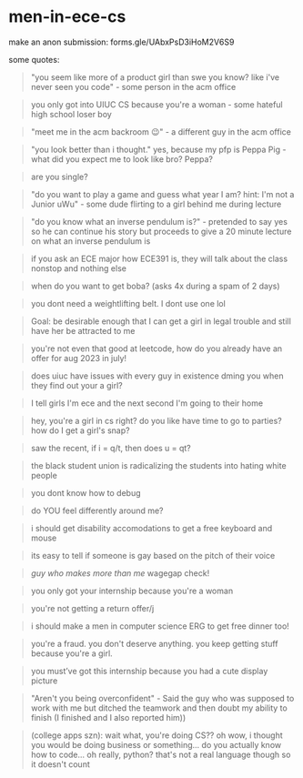# men-in-ece-cs
make an anon submission: forms.gle/UAbxPsD3iHoM2V6S9

some quotes:

> "you seem like more of a product girl than swe you know? like i've never seen you code" - some person in the acm office

> you only got into UIUC CS because you're a woman - some hateful high school loser boy
    
> "meet me in the acm backroom 😉" - a different guy in the acm office     

> "you look better than i thought." yes, because my pfp is Peppa Pig - what did you expect me to look like bro? Peppa?  
   
> are you single?     

> "do you want to play a game and guess what year I am? hint: I'm not a Junior uWu" - some dude flirting to a girl behind me during lecture

> "do you know what an inverse pendulum is?" - pretended to say yes so he can continue his story but proceeds to give a 20 minute lecture on what an inverse pendulum is 

> if you ask an ECE major how ECE391 is, they will talk about the class nonstop and nothing else

> when do you want to get boba? (asks 4x during a spam of 2 days)

> you dont need a weightlifting belt. I dont use one lol

> Goal: be desirable enough that I can get a girl in legal trouble and still have her be attracted to me

> you're not even that good at leetcode, how do you already have an offer for aug 2023 in july!

> does uiuc have issues with every guy in existence dming you when they find out your a girl?

> I tell girls I'm ece and the next second I'm going to their home

> hey, you're a girl in cs right? do you like have time to go to parties? how do I get a girl's snap?

> saw the recent, if i = q/t, then does u = qt?

> the black student union is radicalizing the students into hating white people

> you dont know how to debug

> do YOU feel differently around me?

> i should get disability accomodations to get a free keyboard and mouse

> its easy to tell if someone is gay based on the pitch of their voice

> *guy who makes more than me* wagegap check!

> you only got your internship because you're a woman

> you're not getting a return offer/j

> i should make a men in computer science ERG to get free dinner too!

> you're a fraud. you don't deserve anything. you keep getting stuff because you're a girl.

> you must’ve got this internship because you had a cute display picture

> "Aren't you being overconfident" - Said the guy who was supposed to work with me but ditched the teamwork and then doubt my ability to finish (I finished and I also reported him))

> (college apps szn): wait what, you're doing CS?? oh wow, i thought you would be doing business or something... do you actually know how to code... oh really, python? that's not a real language though so it doesn't count
